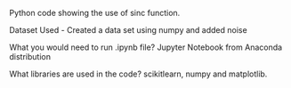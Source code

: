 Python code showing the use of sinc function.

Dataset Used - Created a data set using numpy and added noise

What you would need to run .ipynb file? Jupyter Notebook from Anaconda distribution

What libraries are used in the code? scikitlearn, numpy and matplotlib.
